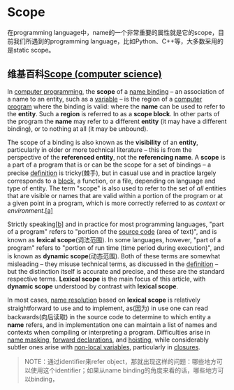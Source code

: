 # Scope

在programming language中，name的一个非常重要的属性就是它的scope，目前我们所遇到的programming language，比如Python、C++等，大多数采用的是static scope。

## 维基百科[Scope (computer science)](https://en.wikipedia.org/wiki/Scope_(computer_science)#Lexical_scoping)

In [computer programming](https://en.wikipedia.org/wiki/Computer_programming), the **scope** of a [name binding](https://en.wikipedia.org/wiki/Name_binding) – an association of a name to an entity, such as a [variable](https://en.wikipedia.org/wiki/Variable_(programming)) – is the region of a [computer program](https://en.wikipedia.org/wiki/Computer_program) where the binding is valid: where the **name** can be used to refer to the **entity**. Such a **region** is referred to as a **scope block**. In other parts of the program the **name** may refer to a different **entity** (it may have a different binding), or to nothing at all (it may be unbound).

The scope of a binding is also known as the **visibility** of an **entity**, particularly in older or more technical literature – this is from the perspective of the **referenced entity**, not the **referencing name**. A **scope** is a part of a program that is or can be the scope for a set of bindings – a precise [definition](https://en.wikipedia.org/wiki/Scope_(computer_science)#Definition) is tricky(棘手), but in casual use and in practice largely corresponds to a [block](https://en.wikipedia.org/wiki/Block_(programming)), a function, or a file, depending on language and type of entity. The term "scope" is also used to refer to the set of *all* entities that are visible or names that are valid within a portion of the program or at a given point in a program, which is more correctly referred to as *context* or *environment*.[[a\]](https://en.wikipedia.org/wiki/Scope_(computer_science)#cite_note-1)

Strictly speaking[[b\]](https://en.wikipedia.org/wiki/Scope_(computer_science)#cite_note-2) and in practice for most programming languages, "part of a program" refers to "portion of the [source code](https://en.wikipedia.org/wiki/Source_code) (area of text)", and is known as **lexical scope**(词法范围). In some languages, however, "part of a program" refers to "portion of run time (time period during execution)", and is known as **dynamic scope**(动态范围). Both of these terms are somewhat misleading – they misuse technical terms, as discussed in the [definition](https://en.wikipedia.org/wiki/Scope_(computer_science)#Definition) – but the distinction itself is accurate and precise, and these are the standard respective terms. **Lexical scope** is the main focus of this article, with **dynamic scope** understood by contrast with **lexical scope**.

In most cases, [name resolution](https://en.wikipedia.org/wiki/Name_resolution_(programming_languages)) based on **lexical scope** is relatively straightforward to use and to implement, as(因为) in use one can read backwards(向后读取) in the source code to determine to which entity a **name** refers, and in implementation one can maintain a list of names and contexts when compiling or interpreting a program. Difficulties arise in [name masking](https://en.wikipedia.org/wiki/Name_masking), [forward declarations](https://en.wikipedia.org/wiki/Forward_declaration), and [hoisting](https://en.wikipedia.org/wiki/Variable_hoisting), while considerably subtler ones arise with [non-local variables](https://en.wikipedia.org/wiki/Non-local_variable), particularly in [closures](https://en.wikipedia.org/wiki/Closure_(computer_programming)).

> NOTE：通过identifier来refer object，那就出现这样的问题：哪些地方可以使用这个identifier；如果从name binding的角度来看的话，哪些地方可以binding，

